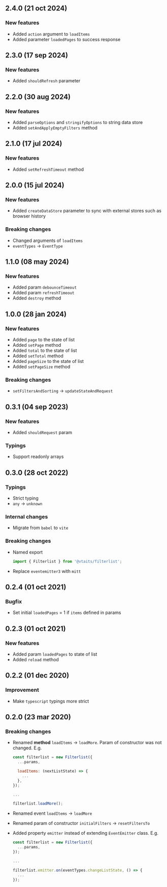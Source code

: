 ## 2.4.0 (21 oct 2024)

### New features

* Added `action` argument to `loadItems`
* Added parameter `loadedPages` to success response

## 2.3.0 (17 sep 2024)

### New features

* Added `shouldRefresh` parameter

## 2.2.0 (30 aug 2024)

### New features

* Added `parseOptions` and `stringifyOptions` to string data store
* Added `setAndApplyEmptyFilters` method

## 2.1.0 (17 jul 2024)

### New features

* Added `setRefreshTimeout` method

## 2.0.0 (15 jul 2024)

### New features

* Added `createDataStore` parameter to sync with external stores such as browser history

### Breaking changes

* Changed arguments of `loadItems`
* `eventTypes` -> `EventType`

## 1.1.0 (08 may 2024)

### New features

* Added param `debounceTimeout`
* Added param `refreshTimeout`
* Added `destroy` method

## 1.0.0 (28 jan 2024)

### New features

* Added `page` to the state of list
* Added `setPage` method
* Added `total` to the state of list
* Added `setTotal` method
* Added `pageSize` to the state of list
* Added `setPageSize` method

### Breaking changes

* `setFiltersAndSorting` -> `updateStateAndRequest`

## 0.3.1 (04 sep 2023)

### New features

* Added `shouldRequest` param

### Typings

* Support readonly arrays

## 0.3.0 (28 oct 2022)

### Typings

* Strict typing
* `any` -> `unknown`

### Internal changes

* Migrate from `babel` to `vite`

### Breaking changes

* Named export

  ```typescript
  import { Filterlist } from '@vtaits/filterlist';
  ```

* Replace `eventemitter3` with `mitt`

## 0.2.4 (01 oct 2021)

### Bugfix

* Set initial `loadedPages` = 1 if `items` defined in params

## 0.2.3 (01 oct 2021)

### New features

* Added param `loadedPages` to state of list
* Added `reload` method

## 0.2.2 (01 dec 2020)

### Improvement

* Make `typescript` typings more strict

## 0.2.0 (23 mar 2020)

### Breaking changes

* Renamed **method** `loadItems` -> `loadMore`. Param of constructor was not changed. E.g.

  ```javascript
  const filterlist = new Filterlist({
    ...params,

    loadItems: (nextListState) => {
      ...
    },
  });

  ...

  filterlist.loadMore();
  ```

* Renamed event `loadItems` -> `loadMore`

* Renamed param of constructor `initialFilters` -> `resetFiltersTo`

* Added property `emitter` instead of extending `EventEmitter` class. E.g.

  ```javascript
  const filterlist = new Filterlist({
    ...params,
  });

  ...

  filterlist.emitter.on(eventTypes.changeListState, () => {
    ...
  });
  ```
